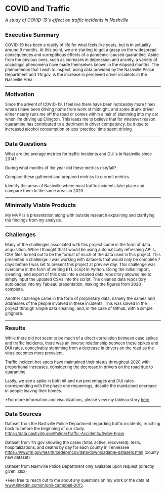 <font size="+2"><b> COVID and Traffic</b></font>

<i>A study of COVID-19's effect on traffic incidents in Nashville</i>
<hr>
<font size="+1">

<b>Executive Summary</b>
</font>
<font size="-1">

COVID-19 has been a reality of life for what feels like years, but is in actuality around 9 months. At this point, we are starting to get a grasp on the widespread consequences and surreptitious effects of a pandemic-caused quarantine. Aside from the obvious ones, such as increases in depression and anxiety, a variety of sociologic phenomena have made themselves known in the elapsed months. The phenomenon that I wish to inspect, using data provided by the Nashville Police Department and TN.gov, is the increase in perceived driver incidents in the Nashville Area.</font>
<hr>
<font size="+1"> 

<b>Motivation</b>
</font>

<font size="-1">

Since the advent of COVID-19, I feel like there have been noticeably more times where I have been driving home from work at midnight, and some drunk driver either nearly runs me off the road or comes within a hair of slamming into my car when I’m driving up Ellington. This leads me to believe that for whatever reason, quarantine has contributed to a detriment in driver competency, be it due to increased alcohol consumption or less ‘practice’ time spent driving.</font>
<hr>
<font size="+1"> 

<b>Data Questions</b>
</font>
<font size="-1">

What are the average metrics for traffic incidents and DUI's in Nashville since 2014?

During what months of the year did these metrics rise/fall?

Compare these gathered and prepared metrics to current metrics. 

Identify the areas of Nashville where most traffic incidents take place and compare them to the same areas in 2020.
<hr> </font>

<font size="+1">

<b>Minimally Viable Products</b> 
</font>
<font size="-1">

My MVP is a presentation along with outside research explaining and clarifying the findings from my analysis. 
<hr> </font>

<font size="+1">

<b>Challenges</b>
</font>
<font size="-1">

Many of the challenges associated with this project came in the form of data acquisition. While I thought that I would be using automatically refreshing API's, CSV files turned out to be the format of much of the data used in this project. This presented a challenge: I was working with datasets that would only be complete 7 days before I was set to present this project at preview day. This challenge was overcome in the form of writing ETL script in Python. Doing the initial import, cleaning, and export of this data into a cleaned data repository allowed me to simply input the updated CSVs into the script. The cleaned data repository autoloaded into my Tableau presentation, making the figures from 2020 complete.

Another challenge came in the form of proprietary data, namely the names and addresses of the people involved in these incidents. This was solved in the project through simple data cleaning, and, in the case of Github, with a simple gitignore.
</font>
<hr>
<font size="+1">

<b>Results</b>
</font>
<font size="-1">

While there did not seem to be much of a direct correlation between case spikes and traffic incidents, there was an inverse relationship between these spikes and DUI rates, conceivably stemming from a decrease in drivers on the road as the virus becomes more prevalent. 

Traffic incident hot-spots have maintained their status throughout 2020 with proportional increases, considering the decrease in drivers on the road due to quarantine.

Lastly, we see a spike in both hit and run percentages and DUI rates corresponding with the phase one reopenings, despite the maintained decrease in people leaving their homes.

*For more information and visualizations, please view my tableau story <a href="https://public.tableau.com/views/NSS-Capstone-Covid_traffic/COVIDandTrafficStory?:language=en&:display_count=y&publish=yes&:origin=viz_share_link">here</a>.


<hr>
<font size="+1">

<b>Data Sources</b>
</font>
<font size="-1">

Dataset from the Nashville Police Department regarding traffic incidents, reaching back to before the beginning of our study.
https://data.nashville.gov/Police/Traffic-Accidents/6v6w-hpcw

Dataset from TN.gov showing the cases (total, active, recovered), tests, hospitalizations, and deaths by day for each county in Tennessee
https://www.tn.gov/health/cedep/ncov/data/downloadable-datasets.html (county new dataset)

Dataset from Nashville Police Department only available upon request (directly given .xlsx) </font>

*Feel free to reach out to me about any questions on my work or the data at www.linkedin.com/in/phil-campbell-2015.